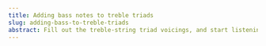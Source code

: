 ```yaml
---
title: Adding bass notes to treble triads
slug: adding-bass-to-treble-triads
abstract: Fill out the treble-string triad voicings, and start listening to the bass line.
---
```


